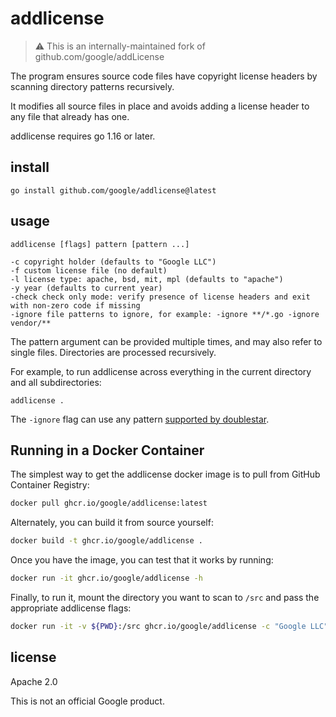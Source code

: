 # addlicense

> :warning: This is an internally-maintained fork of github.com/google/addLicense

The program ensures source code files have copyright license headers
by scanning directory patterns recursively.

It modifies all source files in place and avoids adding a license header
to any file that already has one.

addlicense requires go 1.16 or later.

## install

    go install github.com/google/addlicense@latest

## usage

    addlicense [flags] pattern [pattern ...]

    -c copyright holder (defaults to "Google LLC")
    -f custom license file (no default)
    -l license type: apache, bsd, mit, mpl (defaults to "apache")
    -y year (defaults to current year)
    -check check only mode: verify presence of license headers and exit with non-zero code if missing
    -ignore file patterns to ignore, for example: -ignore **/*.go -ignore vendor/**

The pattern argument can be provided multiple times, and may also refer
to single files.  Directories are processed recursively.

For example, to run addlicense across everything in the current directory and
all subdirectories:

    addlicense .

The `-ignore` flag can use any pattern [supported by
doublestar](https://github.com/bmatcuk/doublestar#patterns).

## Running in a Docker Container

The simplest way to get the addlicense docker image is to pull from GitHub
Container Registry:

```bash
docker pull ghcr.io/google/addlicense:latest
```

Alternately, you can build it from source yourself:

```bash
docker build -t ghcr.io/google/addlicense .
```

Once you have the image, you can test that it works by running:

```bash
docker run -it ghcr.io/google/addlicense -h
```

Finally, to run it, mount the directory you want to scan to `/src` and pass the
appropriate addlicense flags:

```bash
docker run -it -v ${PWD}:/src ghcr.io/google/addlicense -c "Google LLC" *.go
```

## license

Apache 2.0

This is not an official Google product.
